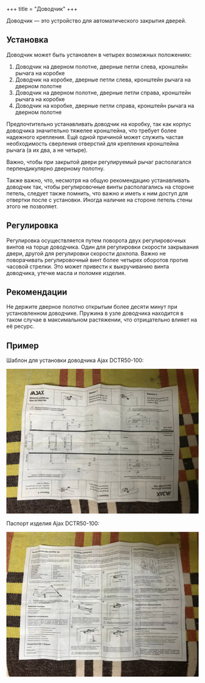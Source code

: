 +++
title = "Доводчик"
+++

Доводчик — это устройство для автоматического закрытия дверей.

## Установка

Доводчик может быть установлен в четырех возможных положениях:

1. Доводчик на дверном полотне, дверные петли слева, кронштейн рычага на коробке
2. Доводчик на коробке, дверные петли слева, кронштейн рычага на дверном полотне
3. Доводчик на дверном полотне, дверные петли справа, кронштейн рычага на коробке
4. Доводчик на коробке, дверные петли справа, кронштейн рычага на дверном полотне

Предпочтительно устанавливать доводчик на коробку, так как корпус доводчика значительно тяжелее кронштейна, что требует более надежного крепления. Ещё одной причиной может служить частая необходимость сверления отверстий для крепления кронштейна рычага (а их два, а не четыре).

Важно, чтобы при закрытой двери регулируемый рычаг располагался перпендикулярно дверному полотну.

Также важно, что, несмотря на общую рекомендацию устанавливать доводчик так, чтобы регулировочные винты располагались на стороне петель, следует также помнить, что важно и иметь к ним доступ для отвертки после с установки. Иногда наличие на стороне петель стены этого не позволяет.

## Регулировка

Регулировка осуществляется путем поворота двух регулировочных винтов на торце доводчика. Один для регулировки скорости закрывания двери, другой для регулировки скорости дохлопа. Важно не поворачивать регулировочный винт более четырех оборотов против часовой стрелки. Это может привести к выкручиванию винта доводчика, утечке масла и поломке изделия.

## Рекомендации

Не держите дверное полотно открытым более десяти минут при установленном доводчике. Пружина в узле доводчика находится в таком случае в максимальном растяжении, что отрицательно влияет на её ресурс.

## Пример

Шаблон для установки доводчика Ajax DCTR50-100:

![Шаблон для установки доводчика AJAX DCTR50-100](Шаблон_для_установки_доводчика_Ajax_DCTR50-100.jpg)

Паспорт изделия Ajax DCTR50-100:

![Паспорт изделия Ajax DCTR50-100.jpg](Паспорт_изделия_Ajax_DCTR50-100.jpg)

